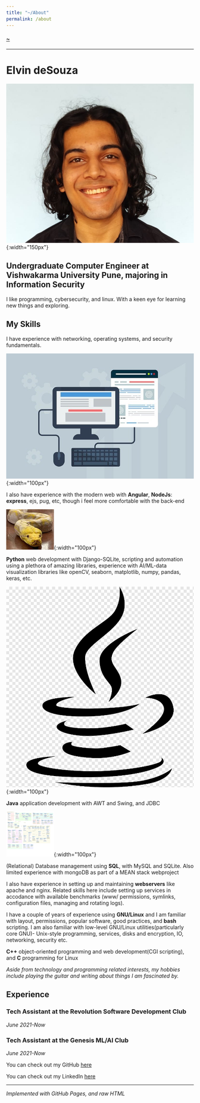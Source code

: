 ```yaml
---
title: "~/About"
permalink: /about
---
```


#### [~](../README.md)

---

# Elvin deSouza

![](img/me.jpg){:width="150px"}

## Undergraduate Computer Engineer at Vishwakarma University Pune, majoring in Information Security

I like programming, cybersecurity, and linux. With a keen eye for learning new things and exploring.

## My Skills

I have experience with networking, operating systems, and security fundamentals.

![](img/modern-web.jpg){:width="100px"}

I also have experience with the modern web with **Angular**, **NodeJs**: **express**, ejs, pug, etc, though i feel more comfortable with the back-end

![](img/python.jpg){:width="100px"}

**Python** web development with Django-SQLite,
scripting and automation using a plethora of amazing libraries,
experience with AI/ML-data visualization libraries like
openCV, seaborn, matplotlib, numpy, pandas, keras, etc.

![](img/java.png){:width="100px"}

**Java** application development with AWT and Swing, and JDBC

![](img/db.png){:width="100px"}

(Relational) Database management using **SQL**, with MySQL and SQLite. Also limited experience with mongoDB as part of a MEAN stack webproject

I also have experience in setting up and maintaining **webservers** like apache and nginx. Related skills here include setting up services in accodance with available benchmarks (www/ permissions, symlinks, configuration files, managing and rotating logs).

I have a couple of years of experience using **GNU/Linux** and I am familiar with layout, permissions, popular software, good practices, and **bash** scripting. I am also familiar with low-level GNU/Linux utilities(particularly core GNU)- Unix-style programming, services, disks and encryption, IO, networking, security etc.

**C++** object-oriented programming and web development(CGI scripting), and **C** programming for Linux

<!-- I am a proponent of free and open source software that adheres to the Unix philosophy. Software that adheres at least in part to this that i use or keep an eye on is listed here -->

_Aside from technology and programming related interests, my hobbies include playing the guitar and writing about things I am fascinated by._

## Experience

### Tech Assistant at the Revolution Software Development Club

_June 2021-Now_

### Tech Assistant at the Genesis ML/AI Club

_June 2021-Now_

You can check out my GitHub [here](https://github.com/elvindsouza/)

You can check out my LinkedIn [here](https://www.linkedin.com/in/elvindesouza/)

---

_Implemented with GitHub Pages, and raw HTML_

